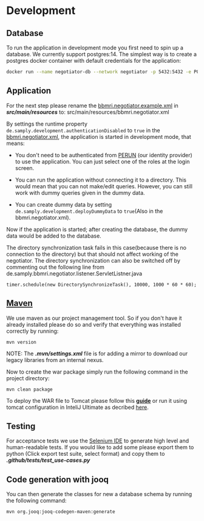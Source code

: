 # Development
## Database

To run the application in development mode you first need to spin up a database. We currently support postgres:14. The simplest way is to create a postgres docker container with default credentials for the application:
```sh
docker run --name negotiator-db --network negotiator -p 5432:5432 -e POSTGRES_PASSWORD=negotiator -e POSTGRES_USER=negotiator -e POSTGRES_DB=negotiator -d postgres:14
```


## Application
For the next step please rename the [bbmri.negotiator.example.xml](src/main/resources/bbmri.negotiator.example.xml) in _**src/main/resources**_ to: src/main/resources/bbmri.negotiator.xml


By settings the runtime property `de.samply.development.authenticationDisabled` to `true` in the [bbmri.negotiator.xml](src/main/resources/bbmri.negotiator.xml),
the application is started in development mode, that means:

- You don't need to be authenticated from [PERUN](https://perun-aai.org/) (our identity provider) to use the application. You can just select one
  of the roles at the login screen.

- You can run the application without connecting it to a directory. This would mean that you can not make/edit queries.
  However, you can still work with dummy queries given in the dummy data.

- You can create dummy data by setting `de.samply.development.deployDummyData` to `true`(Also in the bbmri.negotiator.xml).

Now if the application is started; after creating the database, the dummy data would be added to the database.

The directory synchronization task fails in this case(because there is no connection to the directory) but that should
not affect working of the negotiator. The directory synchronization can also be switched off by commenting out the
following line from de.samply.bbmri.negotiator.listener.ServletListner.java

`timer.schedule(new DirectorySynchronizeTask(), 10000, 1000 * 60 * 60);`

## [Maven](https://maven.apache.org/)
We use maven as our project management tool. So if you don't have it already installed please do so and verify that everything was installed correctly by running:

`mvn version`

NOTE: The **_.mvn/settings.xml_** file is for adding a mirror to download our legacy libraries from an internal nexus.

Now to create the war package simply run the following command in the project directory:

`mvn clean package`

To deploy the WAR file to Tomcat please follow this **[guide](https://www.baeldung.com/tomcat-deploy-war)** or run it using tomcat configuration in InteliJ Ultimate as decribed [here](https://www.jetbrains.com/idea/guide/tutorials/working-with-apache-tomcat/using-existing-application/).

## Testing

For acceptance tests we use the [Selenium IDE](https://www.selenium.dev/selenium-ide/) to generate high level and human-readable tests.
If you would like to add some please export them to python (Click export test suite, select format) and copy them to _**.github/tests/test_use-cases.py**_

## Code generation with jooq

You can then generate the classes for new a database schema by running the following command:

```
mvn org.jooq:jooq-codegen-maven:generate
```